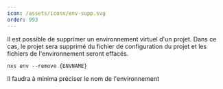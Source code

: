 ```yaml
---
icon: /assets/icons/env-supp.svg
order: 993
---
```

Il est possible de supprimer un environnement virtuel d'un projet. Dans ce cas, le projet sera supprimé du fichier de configuration du projet et les fichiers de l'environnement seront effacés.

```console
nxs env --remove {ENVNAME}
```

Il faudra à minima préciser le nom de l'environnement